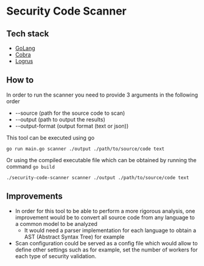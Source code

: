 # Security Code Scanner

## Tech stack
- [GoLang](https://go.dev/) 
- [Cobra](https://github.com/spf13/cobra) 
- [Logrus](https://github.com/sirupsen/logrus)

## How to

In order to run the scanner you need to provide 3 arguments in the following order

- --source (path for the source code to scan)
- --output (path to output the results)
- --output-format (output format (text or json))

This tool can be executed using go

`go run main.go scanner ./output ./path/to/source/code text`

Or using the compiled executable file which can be obtained by running the command `go build`

`./security-code-scanner scanner ./output ./path/to/source/code text`

## Improvements

- In order for this tool to be able to perform a more rigorous analysis, one improvement would be to convert all source code from any language to a common model to be analyzed
  - It would need a parser implementation for each language to obtain a AST (Abstract Syntax Tree) for example
- Scan configuration could be served as a config file which would allow to define other settings such as for example, set the number of workers for each type of security validation. 